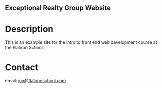 Exceptional Realty Group Website
---

# Description

This is an example site for the intro to front end web development course at the Flatiron School. 

# Contact

email: jon@flatironschool.com